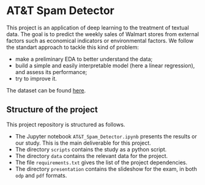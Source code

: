 # AT&T Spam Detector

This project is an application of deep learning to the treatment of textual data. The goal is to predict the weekly sales of Walmart stores from external factors such as economical indicators or environmental factors. We follow the standart approach to tackle this kind of problem:
- make a preliminary EDA to better understand the data;
- build a simple and easily interpretable model (here a linear regression), and assess its performance;
- try to improve it.

The dataset can be found [here](https://www.kaggle.com/datasets/uciml/sms-spam-collection-dataset).


## Structure of the project

This project repository is structured as follows.
- The Jupyter notebook `AT&T_Spam_Detector.ipynb` presents the results or our study. This is the main deliverable for this project.
- The directory `scripts` contains the study as a python script.
- The directory `data` contains the relevant data for the project.
- The file `requirements.txt` gives the list of the project dependencies. 
- The directory `presentation` contains the slideshow for the exam, in both `odp` and `pdf` formats.
